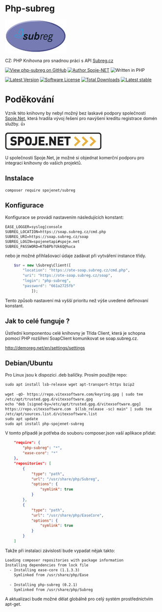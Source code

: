 
# Php-subreg
![Php-subreg Logo](php-subreg-logo.png?raw=true "Project Logo")



CZ: PHP Knihovna pro snadnou práci s API [Subreg.cz](https://subreg.cz/manual/)

[![View php-subreg on GitHub](https://img.shields.io/github/stars/Spoje-NET/php-subreg?color=232323&label=php-subreg&logo=github&labelColor=232323)](https://github.com/Spoje-NET/php-subreg) 
[![Author Spoje-NET](https://img.shields.io/badge/Spoje-NET-b820f9?labelColor=b820f9&logo=githubsponsors&logoColor=fff)](https://github.com/Spoje-NET) ![Written in PHP](https://img.shields.io/static/v1?label=&message=PHP&color=777BB4&logo=php&logoColor=FFFFFF)

[![Latest Version](https://img.shields.io/github/release/Spoje-NET/php-subreg.svg?style=flat-square)](https://github.com/Spoje-NET/php-subreg/releases)
[![Software License](https://img.shields.io/badge/license-GNU-brightgreen.svg?style=flat-square)](https://github.com/Spoje-NET/php-subreg/blob/master/LICENSE)
[![Total Downloads](https://img.shields.io/packagist/dt/spoje.net/php-subreg.svg?style=flat-square)](https://packagist.org/packages/spoje.net/php-subreg)
[![Latest stable](https://img.shields.io/packagist/v/spoje.net/php-subreg.svg?style=flat-square)](https://packagist.org/packages/spoje.net/php-subreg)

# Poděkování 
Vznik této knihovny by nebyl možný bez laskavé podpory společnosti [Spoje.Net](http://www.spoje.net), 
která hradila vývoj řešení pro navýšení kreditu registrace domén služby. :+1:

![Spoje.Net](https://github.com/Spoje-NET/php-subreg/raw/master/spoje-net_logo.gif "Spoje.Net")

U společnosti Spoje.Net, je možné si objednat komerční podporu pro integraci
knihovny do vašich projektů.

Instalace
---------

    composer require spojenet/subreg

Konfigurace
-----------

Konfigurace se provádí nastavením následujících konstant:

```env
EASE_LOGGER=syslog|console
SUBREG_LOCATION=https://soap.subreg.cz/cmd.php
SUBREG_URI=https://soap.subreg.cz/soap
SUBREG_LOGIN=spojenetapi#spoje.net
SUBREG_PASSWORD=KfbBPb?Uk6Q@%uca

```

nebo je možné přihlašovací údaje zadávat při vytváření instance třídy.

```php
    $sr = new \Subreg\Client([
        "location": "https://ote-soap.subreg.cz/cmd.php",
        "uri": "https://ote-soap.subreg.cz/soap",
        "login": "php-subreg",
        "password": "661a2725fb"
            ]);
```



Tento způsob nastavení má vyšší prioritu než výše uvedené definovaní konstant.

Jak to celé funguje ?
---------------------

Ústřední komponentou celé knihovny je Třída Client, která je schopna pomocí 
PHP rozšíření SoapClient komunikovat se soap.subreg.cz.

http://demoreg.net/en/settings/settings

Debian/Ubuntu
-------------

Pro Linux jsou k dispozici .deb balíčky. Prosím použijte repo:

```
sudo apt install lsb-release wget apt-transport-https bzip2

wget -qO- https://repo.vitexsoftware.com/keyring.gpg | sudo tee /etc/apt/trusted.gpg.d/vitexsoftware.gpg
echo "deb [signed-by=/etc/apt/trusted.gpg.d/vitexsoftware.gpg]  https://repo.vitexsoftware.com  $(lsb_release -sc) main" | sudo tee /etc/apt/sources.list.d/vitexsoftware.list
sudo apt update
sudo apt install php-spojenet-subreg
```


V tomto případě je potřeba do souboru composer.json vaší aplikace přidat:

```json
    "require": {
        "php-subreg": "*",
        "ease-core": "*"
    },
    "repositories": [
        {
            "type": "path",
            "url": "/usr/share/php/Subreg",
            "options": {
                "symlink": true
            }
        },
        {
            "type": "path",
            "url": "/usr/share/php/EaseCore",
            "options": {
                "symlink": true
            }
        }
    ]
```

Takže při instalaci závislostí bude vypadat nějak takto:

    Loading composer repositories with package information
    Installing dependencies from lock file
      - Installing ease-core (1.1.3.3)
        Symlinked from /usr/share/php/Ease

      - Installing php-subreg (0.2.1)
        Symlinked from /usr/share/php/Subreg

A aktualizaci bude možné dělat globálně pro celý systém prostřednictvím apt-get.

